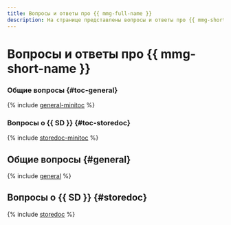 ```yaml
---
title: Вопросы и ответы про {{ mmg-full-name }}
description: На странице представлены вопросы и ответы про {{ mmg-short-name }}.
---
```


# Вопросы и ответы про {{ mmg-short-name }}

### Общие вопросы {#toc-general}

{% include [general-minitoc](../../_qa/storedoc/minitoc/general.md) %}

### Вопросы о {{ SD }} {#toc-storedoc}

{% include [storedoc-minitoc](../../_qa/storedoc/minitoc/storedoc.md) %}

## Общие вопросы {#general}

{% include [general](../../_qa/storedoc/general.md) %}

## Вопросы о {{ SD }} {#storedoc}

{% include [storedoc](../../_qa/storedoc/storedoc.md) %}
